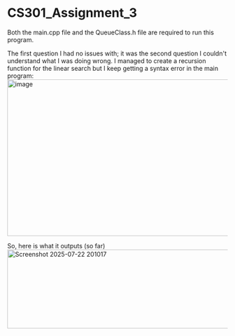 # CS301_Assignment_3

Both the main.cpp file and the QueueClass.h file are required to run this program.


The first question I had no issues with; it was the second question I couldn't understand what I was doing wrong. I managed to create a recursion function for the linear search but I keep getting a syntax error in the main program:
<img width="1348" height="357" alt="image" src="https://github.com/user-attachments/assets/394edca7-f64a-4c99-a7cf-89c5bf2403fe" />


So, here is what it outputs (so far)
<img width="1097" height="180" alt="Screenshot 2025-07-22 201017" src="https://github.com/user-attachments/assets/56e1fddb-4749-41eb-b17d-bcb1a17c2ee9" />
